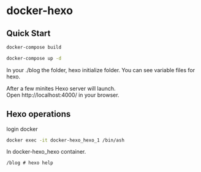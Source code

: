 # docker-hexo

## Quick Start

```sh
docker-compose build

docker-compose up -d
```

In your ./blog the folder, hexo initialize folder. You can see variable files for hexo.

After a few minites Hexo server will launch.  
Open http://localhost:4000/ in your browser.

## Hexo operations

login docker

```sh
docker exec -it docker-hexo_hexo_1 /bin/ash
```

In docker-hexo_hexo container.

```txt
/blog # hexo help
```
